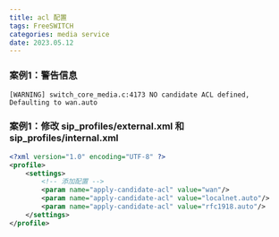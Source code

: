 ```yaml
---
title: acl 配置
tags: FreeSWITCH
categories: media service
date: 2023.05.12
---
```


### 案例1：警告信息

```shell
[WARNING] switch_core_media.c:4173 NO candidate ACL defined, Defaulting to wan.auto
```

### 案例1：修改 sip_profiles/external.xml 和 sip_profiles/internal.xml

```xml
<?xml version="1.0" encoding="UTF-8" ?>
<profile>
    <settings>
        <!-- 添加配置 -->
        <param name="apply-candidate-acl" value="wan"/>
        <param name="apply-candidate-acl" value="localnet.auto"/>
        <param name="apply-candidate-acl" value="rfc1918.auto"/>
    </settings>
</profile>
```

